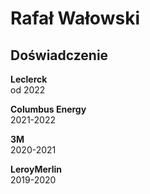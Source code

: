 # Rafał Wałowski

## Doświadczenie
 **Leclerck**\
od 2022

**Columbus Energy**\
2021-2022

**3M**\
2020-2021

**LeroyMerlin**\
2019-2020
